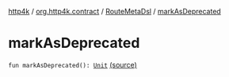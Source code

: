 [http4k](../../index.md) / [org.http4k.contract](../index.md) / [RouteMetaDsl](index.md) / [markAsDeprecated](./mark-as-deprecated.md)

# markAsDeprecated

`fun markAsDeprecated(): `[`Unit`](https://kotlinlang.org/api/latest/jvm/stdlib/kotlin/-unit/index.html) [(source)](https://github.com/http4k/http4k/blob/master/http4k-contract/src/main/kotlin/org/http4k/contract/routeMeta.kt#L114)